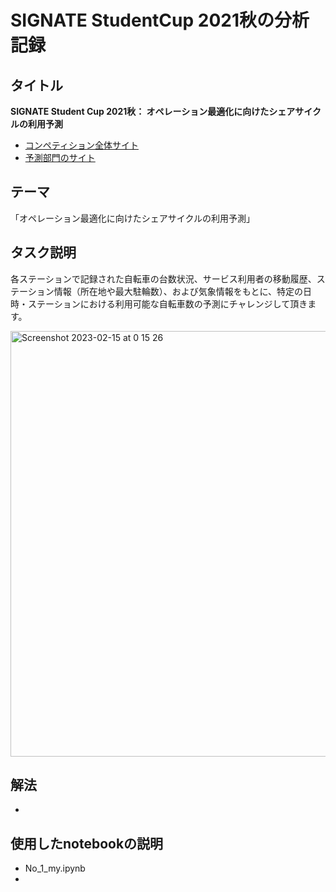  # SIGNATE StudentCup 2021秋の分析記録
 
## タイトル
**SIGNATE Student Cup 2021秋： オペレーション最適化に向けたシェアサイクルの利用予測**
- [コンペティション全体サイト](https://signate.jp/competitions/549)
- [予測部門のサイト](https://signate.jp/competitions/550)

## テーマ
「オペレーション最適化に向けたシェアサイクルの利用予測」

## タスク説明
各ステーションで記録された自転車の台数状況、サービス利用者の移動履歴、ステーション情報（所在地や最大駐輪数）、および気象情報をもとに、特定の日時・ステーションにおける利用可能な自転車数の予測にチャレンジして頂きます。
 
<img width="681" alt="Screenshot 2023-02-15 at 0 15 26" src="https://user-images.githubusercontent.com/78187015/218779203-e4a98bd6-c220-4fac-b8ca-2016b57500ed.png">

## 解法
- 

## 使用したnotebookの説明
- No_1_my.ipynb
- 
